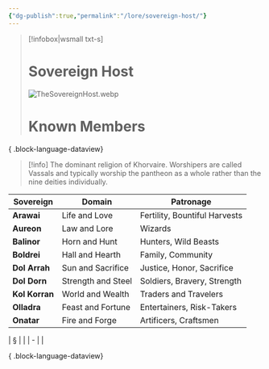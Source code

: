 ```yaml
---
{"dg-publish":true,"permalink":"/lore/sovereign-host/"}
---
```


> [!infobox|wsmall txt-s]
> # Sovereign Host
> ![TheSovereignHost.webp](/img/user/z_attachments/TheSovereignHost.webp) 
> # Known Members
>  
{ .block-language-dataview}

>[!info] The dominant religion of Khorvaire. Worshipers are called Vassals and typically worship the pantheon as a whole rather than the nine deities individually.

| Sovereign | Domain | Patronage |
| --- | --- | --- |
| **Arawai** | Life and Love | Fertility, Bountiful Harvests |
| **Aureon** | Law and Lore | Wizards |
| **Balinor** | Horn and Hunt | Hunters, Wild Beasts |
| **Boldrei** | Hall and Hearth | Family, Community | 
| **Dol Arrah** | Sun and Sacrifice | Justice, Honor, Sacrifice |
| **Dol Dorn** | Strength and Steel | Soldiers, Bravery, Strength | 
| **Kol Korran** | World and Wealth | Traders and Travelers |
| **Olladra** | Feast and Fortune | Entertainers, Risk-Takers | 
| **Onatar** | Fire and Forge | Artificers, Craftsmen |

| § |  |
| - |  |

{ .block-language-dataview}
